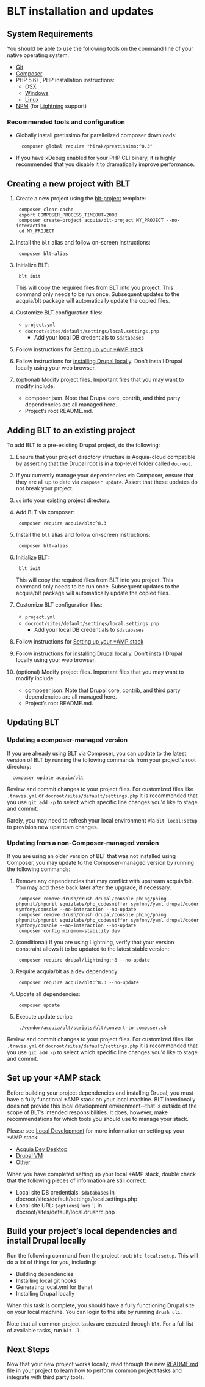 # BLT installation and updates

## System Requirements

You should be able to use the following tools on the command line of your native operating system:

* [Git](https://git-scm.com/)
* [Composer](https://getcomposer.org/download/)
* PHP 5.6+, PHP installation instructions:
    * [OSX](http://justinhileman.info/article/reinstalling-php-on-mac-os-x/)
    * [Windows](http://php.net/manual/en/install.windows.php)
    * [Linux](http://php.net/manual/en/install.unix.debian.php)
* [NPM](https://nodejs.org/en/download/) (for [Lightning](https://github.com/acquia/lightning) support)

### Recommended tools and configuration

* Globally install pretissimo for parallelized composer downloads:

        composer global require "hirak/prestissimo:^0.3"

* If you have xDebug enabled for your PHP CLI binary, it is highly recommended that you disable it to dramatically improve performance.

## Creating a new project with BLT

1. Create a new project using the [blt-project](https://github.com/acquia/blt-project) template:

        composer clear-cache
        export COMPOSER_PROCESS_TIMEOUT=2000
        composer create-project acquia/blt-project MY_PROJECT --no-interaction
        cd MY_PROJECT

1. Install the `blt` alias and follow on-screen instructions:

        composer blt-alias

1. Initialize BLT:

        blt init

   This will copy the required files from BLT into you project. This command only needs to be run once. Subsequent updates to the acquia/blt package will automatically update the copied files.

1. Customize BLT configuration files:
    * `project.yml`
    * `docroot/sites/default/settings/local.settings.php`
        * Add your local DB credentials to `$databases`
1. Follow instructions for [Setting up your \*AMP stack](#set-up-your-amp-stack)
1. Follow instructions for <a href="#build-your-projects-local-dependencies-and-install-drupal-locally">installing Drupal locally</a>. Don't install Drupal locally using your web browser.
1. (optional) Modify project files. Important files that you may want to modify include:
    * composer.json. Note that Drupal core, contrib, and third party dependencies are all managed here.
    * Project’s root README.md.

## Adding BLT to an existing project

To add BLT to a pre-existing Drupal project, do the following:

1. Ensure that your project directory structure is Acquia-cloud compatible by asserting that the Drupal root is in a top-level folder called `docroot`.
1. If you currently manage your dependencies via Composer, ensure that they are all up to date via `composer update`. Assert that these updates do not break your project.
1. `cd` into your existing project directory.
1. Add BLT via composer:

        composer require acquia/blt:^8.3

1. Install the `blt` alias and follow on-screen instructions:

        composer blt-alias

1. Initialize BLT:

        blt init

   This will copy the required files from BLT into you project. This command only needs to be run once. Subsequent updates to the acquia/blt package will automatically update the copied files.

1. Customize BLT configuration files:
    * `project.yml`
    * `docroot/sites/default/settings/local.settings.php`
        * Add your local DB credentials to `$databases`
1. Follow instructions for [Setting up your \*AMP stack](#set-up-your-42amp-stack)
1. Follow instructions for <a href="#build-your-projects-local-dependencies-and-install-drupal-locally">installing Drupal locally</a>. Don't install Drupal locally using your web browser.
1. (optional) Modify project files. Important files that you may want to modify include:
    * composer.json. Note that Drupal core, contrib, and third party dependencies are all managed here.
    * Project’s root README.md.

## Updating BLT

### Updating a composer-managed version

If you are already using BLT via Composer, you can update to the latest version of BLT by running the following commands from your project's root directory:

      composer update acquia/blt

Review and commit changes to your project files. For customized files like `.travis.yml` or `docroot/sites/default/settings.php` it is recommended that you use `git add -p` to select which specific line changes you'd like to stage and commit.

Rarely, you may need to refresh your local environment via `blt local:setup` to provision new upstream changes.

### Updating from a non-Composer-managed version

If you are using an older version of BLT that was not installed using Composer, you may update to the Composer-managed version by running the following commands:

1. Remove any dependencies that may conflict with upstream acquia/blt. You may add these back later after the upgrade, if necessary.

        composer remove drush/drush drupal/console phing/phing phpunit/phpunit squizlabs/php_codesniffer symfony/yaml drupal/coder symfony/console --no-interaction --no-update
        composer remove drush/drush drupal/console phing/phing phpunit/phpunit squizlabs/php_codesniffer symfony/yaml drupal/coder symfony/console --no-interaction --no-update
        composer config minimum-stability dev

1. (conditional) If you are using Lightning, verify that your version constraint allows it to be updated to the latest stable version:

        composer require drupal/lightning:~8 --no-update

1. Require acquia/blt as a dev dependency:

        composer require acquia/blt:^8.3 --no-update

1. Update all dependencies:

        composer update

1. Execute update script:

        ./vendor/acquia/blt/scripts/blt/convert-to-composer.sh

Review and commit changes to your project files. For customized files like `.travis.yml` or `docroot/sites/default/settings.php` it is recommended that you use `git add -p` to select which specific line changes you'd like to stage and commit.

## Set up your \*AMP stack

Before building your project dependencies and installing Drupal, you must have a fully functional \*AMP stack on your local machine. BLT intentionally does not provide this local development environment--that is outside of the scope of BLT’s intended responsibilities. It does, however, make recommendations for which tools you should use to manage your stack.

Please see [Local Development](readme/local-development.md) for more information on setting up your \*AMP stack:

* [Acquia Dev Desktop](readme/local-development.md#using-acquia-dev-desktop-for-blt-generated-projects)
* [Drupal VM](readme/local-development.md#using-drupal-vm-for-blt-generated-projects)
* [Other](readme/local-development.md#alternative-local-development-environments)

When you have completed setting up your local \*AMP stack, double check that the following pieces of information are still correct:

* Local site DB credentials: `$databases` in docroot/sites/default/settings/local.settings.php
* Local site URL: `$options[‘uri’]` in docroot/sites/default/local.drushrc.php

## Build your project’s local dependencies and install Drupal locally

Run the following command from the project root: `blt local:setup`. This will do a lot of things for you, including:

* Building dependencies
* Installing local git hooks
* Generating local.yml for Behat
* Installing Drupal locally

When this task is complete, you should have a fully functioning Drupal site on your local machine. You can login to the site by running `drush uli`.

Note that all common project tasks are executed through `blt`. For a full list of available tasks, run `blt -l`.

## Next Steps

Now that your new project works locally, read through the new [README.md](https://github.com/acquia/blt/blob/8.x/template/README.md) file in your project to learn how to perform common project tasks and integrate with third party tools.
